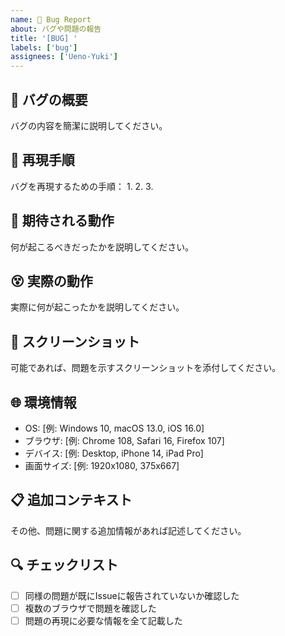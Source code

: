 ```yaml
---
name: 🐛 Bug Report
about: バグや問題の報告
title: '[BUG] '
labels: ['bug']
assignees: ['Ueno-Yuki']
---
```


## 🐛 バグの概要
バグの内容を簡潔に説明してください。

## 🔄 再現手順
バグを再現するための手順：
1. 
2. 
3. 

## 💭 期待される動作
何が起こるべきだったかを説明してください。

## 😵 実際の動作
実際に何が起こったかを説明してください。

## 📸 スクリーンショット
可能であれば、問題を示すスクリーンショットを添付してください。

## 🌐 環境情報
- OS: [例: Windows 10, macOS 13.0, iOS 16.0]
- ブラウザ: [例: Chrome 108, Safari 16, Firefox 107]
- デバイス: [例: Desktop, iPhone 14, iPad Pro]
- 画面サイズ: [例: 1920x1080, 375x667]

## 📋 追加コンテキスト
その他、問題に関する追加情報があれば記述してください。

## 🔍 チェックリスト
- [ ] 同様の問題が既にIssueに報告されていないか確認した
- [ ] 複数のブラウザで問題を確認した
- [ ] 問題の再現に必要な情報を全て記載した